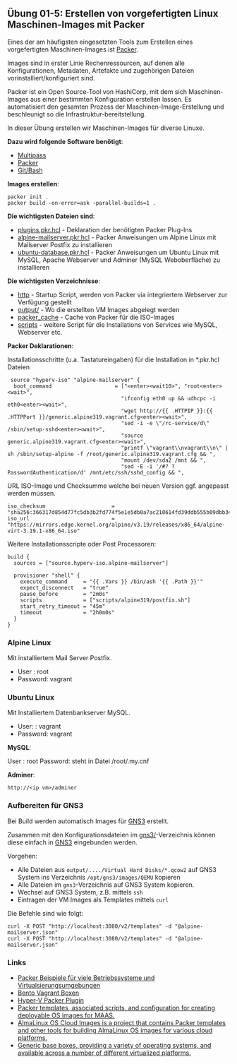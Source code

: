 ## Übung 01-5: Erstellen von vorgefertigten Linux Maschinen-Images mit Packer

Eines der am häufigsten eingesetzten Tools zum Erstellen eines vorgefertigten Maschinen-Images ist [Packer](). 

Images sind in erster Linie Rechenressourcen, auf denen alle Konfigurationen, Metadaten, Artefakte und zugehörigen Dateien vorinstalliert/konfiguriert sind. 

Packer ist ein Open Source-Tool von HashiCorp, mit dem sich Maschinen-Images aus einer bestimmten Konfiguration erstellen lassen. Es automatisiert den gesamten Prozess der Maschinen-Image-Erstellung und beschleunigt so die Infrastruktur-bereitstellung. 

In dieser Übung erstellen wir Maschinen-Images für diverse Linuxe.

**Dazu wird folgende Software benötigt**:
* [Multipass](https://multipass.run/)
* [Packer](https://www.packer.io/)
* [Git/Bash](https://git-scm.com/downloads)

**Images erstellen**:

    packer init .
    packer build -on-error=ask -parallel-builds=1 .

**Die wichtigsten Dateien sind**:
* [plugins.pkr.hcl](plugins.pkr.hcl) - Deklaration der benötigten Packer Plug-Ins
* [alpine-mailserver.pkr.hcl](alpine-mailserver.pkr.hcl) - Packer Anweisungen um Alpine Linux mit Mailserver Postfix zu installieren
* [ubuntu-database.pkr.hcl](ubuntu-database.pkr.hcl) - Packer Anweisungen um Ubuntu Linux mit MySQL, Apache Webserver und Adminer (MySQL Weboberfläche) zu installieren

**Die wichtigsten Verzeichnisse**:
* [http](http/) - Startup Script, werden von Packer via integriertem Webserver zur Verfügung gestellt
* [output/](output) - Wo die erstellten VM Images abgelegt werden
* [packer_cache](packer_cache/) - Cache von Packer für die ISO-Images
* [scripts](scripts/) - weitere Script für die Installations von Services wie MySQL, Webserver etc.

**Packer Deklarationen**:

Installationsschritte (u.a. Tastatureingaben) für die Installation in *.pkr.hcl Dateien

     source "hyperv-iso" "alpine-mailserver" {
      boot_command                    = ["<enter><wait10>", "root<enter><wait>",
                                        "ifconfig eth0 up && udhcpc -i eth0<enter><wait>",
                                        "wget http://{{ .HTTPIP }}:{{ .HTTPPort }}/generic.alpine319.vagrant.cfg<enter><wait>",
                                        "sed -i -e \"/rc-service/d\" /sbin/setup-sshd<enter><wait>",
                                        "source generic.alpine319.vagrant.cfg<enter><wait>",
                                        "printf \"vagrant\\nvagrant\\n\" | sh /sbin/setup-alpine -f /root/generic.alpine319.vagrant.cfg && ",
                                        "mount /dev/sda2 /mnt && ",
                                        "sed -E -i '/#? ?PasswordAuthentication/d' /mnt/etc/ssh/sshd_config && ",


URL ISO-Image und Checksumme welche bei neuen Version ggf. angepasst werden müssen.

    iso_checksum                     = "sha256:366317d854d77fc5db3b2fd774f5e1e5db0a7ac210614fd39ddb555b09dbb344"
    iso_url                          = "https://mirrors.edge.kernel.org/alpine/v3.19/releases/x86_64/alpine-virt-3.19.1-x86_64.iso"
    
Weitere Installationsscripte oder Post Processoren:   

    build {
      sources = ["source.hyperv-iso.alpine-mailserver"]
    
      provisioner "shell" {
        execute_command     = "{{ .Vars }} /bin/ash '{{ .Path }}'"
        expect_disconnect   = "true"
        pause_before        = "2m0s"
        scripts             = ["scripts/alpine319/postfix.sh"]
        start_retry_timeout = "45m"
        timeout             = "2h0m0s"
      }
    } 

### Alpine Linux

Mit installiertem Mail Server Postfix.

* User    : root 
* Password: vagrant

### Ubuntu Linux

Mit Installiertem Datenbankserver MySQL.

* User:   : vagrant
* Password: vagrant

**MySQL**:

User    : root
Password: steht in Datei /root/.my.cnf

**Adminer**:

    http://<ip vm>/adminer
    
### Aufbereiten für GNS3

Bei Build werden automatisch Images für [GNS3](https://www.gns3.com/) erstellt.

Zusammen mit den Konfigurationsdateien im [gns3/](gns3/)-Verzeichnis können diese einfach in [GNS3](https://www.gns3.com/) eingebunden werden.

Vorgehen:
* Alle Dateien aus `output/..../Virtual Hard Disks/*.qcow2` auf GNS3 System ins Verzeichnis `/opt/gns3/images/QEMU` kopieren
* Alle Dateien im `gns3`-Verzeichnis auf GNS3 System kopieren.
* Wechsel auf GNS3 System, z.B. mittels `ssh`
* Eintragen der VM Images als Templates mittels `curl`

Die Befehle sind wie folgt:

    curl -X POST "http://localhost:3080/v2/templates" -d "@alpine-mailserver.json"
    curl -X POST "http://localhost:3080/v2/templates" -d "@alpine-mailserver.json"

### Links

* [Packer Beispiele für viele Betriebssysteme und Virtualsierungsumgebungen](https://github.com/chenhan1218/packer-desktop)
* [Bento Vagrant Boxen](https://github.com/chef/bento/tree/main)
* [Hyper-V Packer Plugin](https://developer.hashicorp.com/packer/integrations/hashicorp/hyperv/latest/components/builder/iso)
* [Packer templates, associated scripts, and configuration for creating deployable OS images for MAAS.](https://github.com/canonical/packer-maas/tree/main)
* [AlmaLinux OS Cloud Images is a project that contains Packer templates and other tools for building AlmaLinux OS images for various cloud platforms.](https://github.com/AlmaLinux/cloud-images)
* [Generic base boxes, providing a variety of operating systems, and available across a number of different virtualized platforms.](https://github.com/lavabit/robox/)
